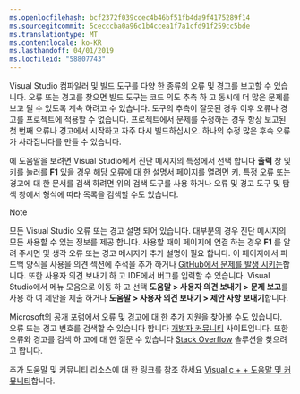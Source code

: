 ```yaml
---
ms.openlocfilehash: bcf2372f039ccec4b46bf51fb4da9f4175289f14
ms.sourcegitcommit: 5cecccba0a96c1b4ccea1f7a1cfd91f259cc5bde
ms.translationtype: MT
ms.contentlocale: ko-KR
ms.lasthandoff: 04/01/2019
ms.locfileid: "58807743"
---
```

Visual Studio 컴파일러 및 빌드 도구를 다양 한 종류의 오류 및 경고를 보고할 수 있습니다. 오류 또는 경고를 찾으면 빌드 도구는 코드 의도 추측 하 고 동시에 더 많은 문제를 보고 될 수 있도록 계속 하려고 수 있습니다. 도구의 추측이 잘못된 경우 이후 오류나 경고를 프로젝트에 적용할 수 없습니다. 프로젝트에서 문제를 수정하는 경우 항상 보고된 첫 번째 오류나 경고에서 시작하고 자주 다시 빌드하십시오. 하나의 수정 많은 후속 오류가 사라집니다를 만들 수 있습니다.

에 도움말을 보려면 Visual Studio에서 진단 메시지의 특정에서 선택 합니다 **출력** 창 및 키를 눌러를 **F1** 있을 경우 해당 오류에 대 한 설명서 페이지를 열려면 키. 특정 오류 또는 경고에 대 한 문서를 검색 하려면 위의 검색 도구를 사용 하거나 오류 및 경고 도구 및 탐색 창에서 형식에 따라 목록을 검색할 수도 있습니다.

> [!NOTE]
> 모든 Visual Studio 오류 또는 경고 설명 되어 있습니다. 대부분의 경우 진단 메시지의 모든 사용할 수 있는 정보를 제공 합니다. 사용할 때이 페이지에 연결 하는 경우 **F1** 를 알려 주시면 및 생각 오류 또는 경고 메시지가 추가 설명이 필요 합니다. 이 페이지에서 피드백 양식을 사용을 의견 섹션에 주석을 추가 하거나 [GitHub에서 문제를 발생 시키는](https://github.com/MicrosoftDocs/cpp-docs/issues)합니다. 또한 사용자 의견 보내기 하 고 IDE에서 버그를 입력할 수 있습니다. Visual Studio에서 메뉴 모음으로 이동 하 고 선택 **도움말 > 사용자 의견 보내기 > 문제 보고**를 사용 하 여 제안을 제출 하거나 **도움말 > 사용자 의견 보내기 > 제안 사항 보내기**합니다.

Microsoft의 공개 포럼에서 오류 및 경고에 대 한 추가 지원을 찾아볼 수도 있습니다. 오류 또는 경고 번호를 검색할 수 있습니다 합니다 [개발자 커뮤니티](https://developercommunity.visualstudio.com/spaces/8/index.html) 사이트입니다. 또한 오류와 경고를 검색 하 고에 대 한 질문 수 있습니다 [Stack Overflow](http://stackoverflow.com/) 솔루션을 찾으려고 합니다.

추가 도움말 및 커뮤니티 리소스에 대 한 링크를 참조 하세요 [Visual c + + 도움말 및 커뮤니티](../../overview/visual-cpp-help-and-community.md)합니다.